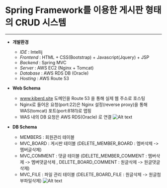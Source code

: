 # Spring Framework를 이용한 게시판 형태의 CRUD 시스템

***

* **개발환경** 
  - *IDE* : Intellij 
  - *Frontend* :  HTML + CSS(Bootstrap) + Javascript(Jquery) + JSP
  - *Backend* : Spring MVC
  - *Server* : AWS EC2 (Nginx + Tomcat)
  - *Database* : AWS RDS DB (Oracle)
  - *Hosting* : AWS Route 53
  
 
* **Web Schema** 

  - www.kiberd.site 도메인을 Route 53 을 통해 실제 웹 주소로 호스팅
  - Nginx로 들어온 요청(port:22)은 Nginx 설정(reverse proxy)을 통해 WAS(tomcat) 포트(port:8181)로 맵핑
  - WAS 내의 DB 요청은 AWS RDS(Oracle) 로 연결
![Alt text](http://kiberd.dothome.co.kr/portfolio/web.png)


* **DB Schema** 

  - MEMBERS : 회원관리 테이블 
  - MVC_BOARD : 게시판 테이블  (DELETE_MEMBER_BOARD : 멤버삭제 -> 멤버글삭제)
  - MVC_COMMENT : 댓글 테이블  (DELETE_MEMBER_COMMENT : 멤버삭제 -> 멤버댓글삭제 , DELETE_BOARD_COMMENT : 원글삭제 -> 원글댓글삭제)
  - MVC_FILE : 파일 관리 테이블 (DELETE_BOARD_FILE : 원글삭제 -> 원글첨부파일삭제)
![Alt text](http://kiberd.dothome.co.kr/portfolio/dbmodel.PNG)
